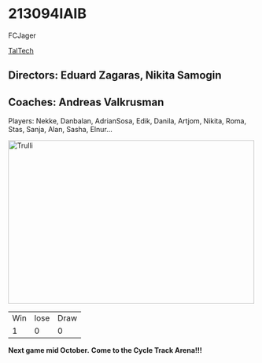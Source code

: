 <!DOCTYPE html>
<html>
<body>
<h1>213094IAIB</h1>
<p>FCJager</p>
<a href="https://taltech.ee/">TalTech</a>
<h2>Directors: Eduard Zagaras, Nikita Samogin</h2>
<h2>Coaches: Andreas Valkrusman </h2>
<p>Players: Nekke, Danbalan, AdrianSosa, Edik, Danila, Artjom, Nikita, Roma, Stas, Sanja, Alan, Sasha, Elnur... </p>
<img src="https://qazaquni.kz/wp-content/uploads/2019/10/2019100211213810.jpg" alt="Trulli" width="500" height="333">
<table style="width:100%">
  <tr>
    <td>Win</td>
    <td>lose</td>
    <td>Draw</td>
  </tr>
  <tr>
    <td>1</td>
    <td>0</td>
    <td>0</td>
  </tr>
</table>
<b>Next game mid October.</b>
<b>Come to the Cycle Track Arena!!!</b>




</body>
</html>

